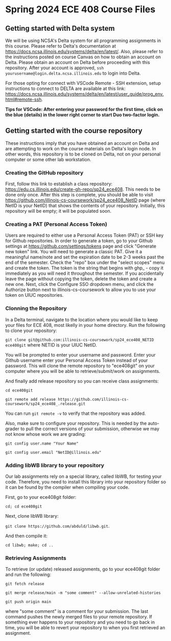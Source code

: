 # Spring 2024 ECE 408 Course Files

## Getting started with Delta system

We will be using NCSA's Delta system for all programming assignments in this course. Please refer to Delta's documentation at https://docs.ncsa.illinois.edu/systems/delta/en/latest/. Also, please refer to the instructions posted on course Canvas on how to obtain an account on Delta. Please obtain an account on Delta before proceeding with this repository. After your account is approved, `ssh yourusername@login.delta.ncsa.illinois.edu` to login into Delta. 

For those opting for connect with VSCode Remote - SSH extension, setup instructions to connect to DELTA are available at this link: https://docs.ncsa.illinois.edu/systems/delta/en/latest/user_guide/prog_env.html#remote-ssh.

  **Tips for VSCode: After entering your password for the first time, click on the blue (details) in the lower right corner to start Duo two-factor login.**
  
## Getting started with the course repository

These instructions imply that you have obtained an account on Delta and are attempting to work on the course materials on Delta's login node. In other words, this repository is to be cloned on Delta, not on your personal computer or some other lab workstation.

### Creating the GitHub repository

First, follow this link to establish a class repository: https://edu.cs.illinois.edu/create-gh-repo/sp24_ece408. This needs to be done only once. After this step is complete, you should be able to visit https://github.com/illinois-cs-coursework/sp24_ece408_NetID page (where NetID is your NetID) that shows the contents of your repository. Initially, this repository will be empty; it will be populated soon.

### Creating a PAT (Personal Access Token)

Users are required to either use a Personal Access Token (PAT) or SSH key for Github repositories. In order to generate a token, go to your Github settings at https://github.com/settings/tokens page and click "Generate new token" link. You will need to generate a classic PAT. Give it a meaningful name/note and set the expiration date to be 2-3 weeks past the end of the semester. Check the "repo" box under the "select scopes" menu and create the token. The token is the string that begins with ghp_ - copy it immediately as you will need it throughout the semester. If you accidentally leave the page without copying the token, delete the token and create a new one. Next, click the Configure SSO dropdown menu, and click the Authorize button next to illinois-cs-coursework to allow you to use your token on UIUC repositories.

### Clonning the Repository

In a Delta terminal, navigate to the location where you would like to keep your files for ECE 408, most likelly in your home directory. Run the following to clone your repository:

  `git clone git@github.com:illinois-cs-coursework/sp24_ece408_NETID ece408git` where NETID is your UIUC NetID.

You will be prompted to enter your username and password. Enter your Github username enter your Personal Access Token instead of your password.  This will clone the remote repository to "ece408git" on your computer where you will be able to retrieve/submit/work on assignments.

And finally add release repository so you can receive class assignments: 

  `cd ece408git`

  `git remote add release https://github.com/illinois-cs-coursework/sp24_ece408_.release.git`

You can run `git remote -v` to verify that the repository was added. 

Also, make sure to configure your repository. This is needed by the auto-grader to pull the correct versions of your submission, otherwise we may not know whose work we are grading: 

  `git config user.name "Your Name"`

  `git config user.email "NetID@illinois.edu"`

### Adding libWB library to your repository ###

Our lab assignments rely on a special library, called libWB, for testing your code. Therefore, you need to install this library into your repository folder so it can be found by the compiler when compiling your code.

First, go to your ece408git folder: 

  `cd; cd ece408git` 

Next, clone libWB library: 

  `git clone https://github.com/abduld/libwb.git`. 

And then compile it: 

  `cd libwb; make; cd ..`

### Retrieving Assignments ###

To retrieve (or update) released assignments, go to your ece408git folder and run the following:

  `git fetch release`

  `git merge release/main -m "some comment" --allow-unrelated-histories`

  `git push origin main`

where "some comment" is a comment for your submission. The last command pushes the newly merged files to your remote repository. If something ever happens to your repository and you need to go back in time, you will be able to revert your repository to when you first retrieved an assignment.
